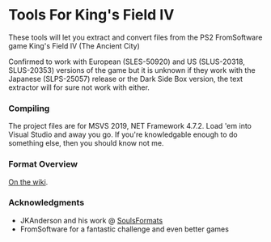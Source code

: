 # Tools For King's Field IV
These tools will let you extract and convert files from the PS2 FromSoftware game King's Field IV (The Ancient City)

Confirmed to work with European (SLES-50920) and US (SLUS-20318, SLUS-20353) versions of the game but it is unknown if they work with the Japanese (SLPS-25057) release or the Dark Side Box version, the text extractor will for sure not work with either.

### Compiling
The project files are for MSVS 2019, NET Framework 4.7.2. Load 'em into Visual Studio and away you go. If you're knowledgable enough to do something else, then you should know not me.

### Format Overview
[On the wiki](https://github.com/TheStolenBattenberg/ToolsForKFIV/wiki).

### Acknowledgments
* JKAnderson and his work @ [SoulsFormats](https://github.com/JKAnderson/SoulsFormats "SoulsFormats repository on GitHub")
* FromSoftware for a fantastic challenge and even better games
